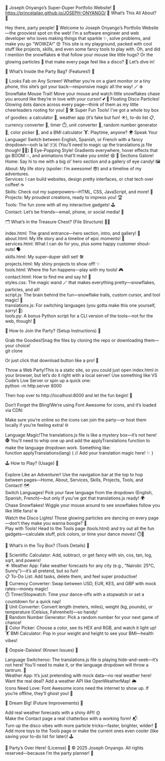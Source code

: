 🌟 Joseph Onyango’s Super-Duper Portfolio Website! 🎉
                                                                 https://princelailan.github.io/JOSEPH-ONYANGO/
🌈 What’s This All About? 🌟

Hey there, party people! 🎈 Welcome to Joseph Onyango’s Portfolio Website—the grooviest spot on the web! I’m a software engineer and web developer who loves making things that sparkle ✨, solve problems, and make you go “WOWZA!” 😍 This site is my playground, packed with cool stuff like projects, skills, and even some fancy tools to play with. Oh, and did I mention the snowflakes ❄️ that follow your mouse like little hugs? Or the glowing particles 🌠 that make every page feel like a disco? 🕺 Let’s dive in!

🎁 What’s Inside the Party Bag? (Features!) 🎂

📱 Looks Fab on Any Screen! Whether you’re on a giant monitor or a tiny phone, this site’s got your back—responsive magic all the way! 🪄
❄️ Snowflake Mouse Trail! Move your mouse and watch little snowflakes chase you around like they’re in love with your cursor! 💕
🌠 Floating Disco Particles! Glowing dots dance across every page—think of them as my little cheerleaders rooting for you! 🎊
🛠️ Super Fun Tools! I’ve got a whole toy box of goodies: a calculator 🧮, weather app (it’s fake but fun! ☀️), to-do list 📋, currency converter 💸, timer ⏱️, unit converter 📏, random number generator 🎲, color picker 🎨, and a BMI calculator 🏋️. Playtime, anyone?
🌍 Speak Your Language! Switch between English, Spanish, or French with a fancy dropdown—ooh la la! 🇫🇷 (You’ll need to magic up the translations.js file though! 🧙‍♂️)
🎨 Eye-Popping Style! Gradients everywhere, hover effects that go BOOM 💥, and animations that’ll make you smile! 😄
📖 Sections Galore!  
Home: Say hi to me with a big ol’ hero section and a gallery of eye candy! 🖼️  
About: My life story (spoiler: I’m awesome! 😎) and a timeline of my adventures.  
Services: I can build websites, design pretty interfaces, or chat tech over coffee! ☕  
Skills: Check out my superpowers—HTML, CSS, JavaScript, and more! 💪  
Projects: My proudest creations, ready to impress you! 🏆  
Tools: The fun zone with all my interactive gadgets! 🕹️  
Contact: Let’s be friends—email, phone, or social media! 📧




🗂️ What’s in the Treasure Chest? (File Structure) 🏴‍☠️

index.html: The grand entrance—hero section, intro, and gallery! 🚪  
about.html: My life story and a timeline of epic moments! 📜  
services.html: What I can do for you, plus some happy customer shout-outs! 🗣️  
skills.html: My super-duper skill set! 🛠️  
projects.html: My shiny projects to show off! ✨  
tools.html: Where the fun happens—play with my tools! 🎮  
contact.html: How to find me and say hi! 👋  
styles.css: The magic wand 🪄 that makes everything pretty—snowflakes, particles, and all!  
script.js: The brain behind the fun—snowflake trails, custom cursor, and tool magic! 🧠  
translations.js: For switching languages (you gotta make this one yourself, sorry! 🙈)  
tools.py: A bonus Python script for a CLI version of the tools—not for the web, though! 🐍


🚀 How to Join the Party? (Setup Instructions) 🎈

Grab the Goodies!Snag the files by cloning the repo or downloading them—your choice!  
git clone <repository-url>

Or just click that download button like a pro! 💾

Throw a Web Party!This is a static site, so you could just open index.html in your browser, but let’s do it right with a local server! Use something like VS Code’s Live Server or spin up a quick one:  
python -m http.server 8000

Then hop over to http://localhost:8000 and let the fun begin! 🎉

Don’t Forget the Bling!We’re using Font Awesome for icons, and it’s loaded via CDN:  
<link rel="stylesheet" href="https://cdnjs.cloudflare.com/ajax/libs/font-awesome/6.4.2/css/all.min.css">

Make sure you’re online so the icons can join the party—or host them locally if you’re feeling extra! 🌐

Language Magic!The translations.js file is like a mystery box—it’s not here! 🕵️ You’ll need to whip one up and add the applyTranslations function to make the language dropdown work. Something like:  
function applyTranslations(lang) {
    // Add your translation magic here! ✨
}




🕹️ How to Play? (Usage) 🎲

Explore Like an Adventurer! Use the navigation bar at the top to hop between pages—Home, About, Services, Skills, Projects, Tools, and Contact! 🗺️  
Switch Languages! Pick your fave language from the dropdown (English, Spanish, French)—but only if you’ve got that translations.js ready! 🌍  
Chase Snowflakes! Wiggle your mouse around to see snowflakes follow you like little fans! ❄️  
Watch the Disco Lights! Those glowing particles are dancing on every page—don’t they make you wanna boogie? 🕺  
Play with Tools! Head to the Tools page (tools.html) and try out all the fun gadgets—calculate stuff, pick colors, or time your dance moves! ⏱️🎨


🧸 What’s in the Toy Box? (Tools Details) 🎁

🧮 Scientific Calculator: Add, subtract, or get fancy with sin, cos, tan, log, sqrt, and powers!  
☀️ Weather App: Fake weather forecasts for any city (e.g., "Nairobi: 25°C, Sunny")—it’s all pretend, but so fun!  
📋 To-Do List: Add tasks, delete them, and feel super productive!  
💸 Currency Converter: Swap between USD, EUR, KES, and GBP with mock rates—money magic!  
⏱️ Timer/Stopwatch: Time your dance-offs with a stopwatch or set a countdown for a quick nap!  
📏 Unit Converter: Convert length (meters, miles), weight (kg, pounds), or temperature (Celsius, Fahrenheit)—so handy!  
🎲 Random Number Generator: Pick a random number for your next game of chance!  
🎨 Color Picker: Choose a color, see its HEX and RGB, and watch it light up!  
🏋️ BMI Calculator: Pop in your weight and height to see your BMI—health vibes!


🤔 Oopsie-Daisies! (Known Issues) 🚧

Language Switcheroo: The translations.js file is playing hide-and-seek—it’s not here! You’ll need to make it, or the language dropdown will throw a tantrum. 😤  
Weather App: It’s just pretending with mock data—no real weather here! Want the real deal? Add a weather API like OpenWeatherMap! 🌦️  
Icons Need Love: Font Awesome icons need the internet to show up. If you’re offline, they’ll ghost you! 👻


🌟 Dream Big! (Future Improvements) 🚀

Add real weather forecasts with a shiny API! 🌞  
Make the Contact page a real chatterbox with a working form! 📬  
Turn up the disco vibes with more particle tricks—faster, brighter, wilder! 🌠  
Add more toys to the Tools page or make the current ones even cooler (like saving your to-do list for later)! 🕹️


🎉 Party’s Over Here! (License) 🎂
© 2025 Joseph Onyango. All rights reserved—because I’m the party planner! 🥳
